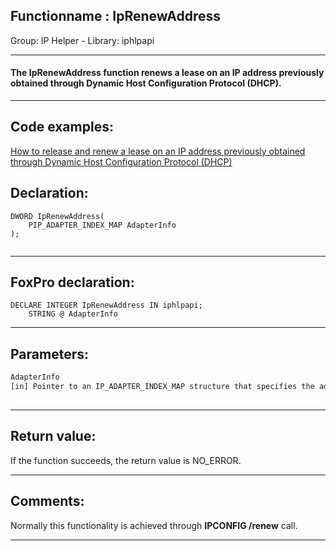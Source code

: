 <link rel="stylesheet" type="text/css" href="../../css/win32api.css">  
<link rel="stylesheet" href="https://cdnjs.cloudflare.com/ajax/libs/font-awesome/4.7.0/css/font-awesome.min.css">

## Functionname : IpRenewAddress
Group: IP Helper - Library: iphlpapi    
***  


#### The IpRenewAddress function renews a lease on an IP address previously obtained through Dynamic Host Configuration Protocol (DHCP).
***  


## Code examples:
[How to release and renew a lease on an IP address previously obtained through Dynamic Host Configuration Protocol (DHCP)](../../samples/sample_349.md)  

## Declaration:
```foxpro  
DWORD IpRenewAddress(
	PIP_ADAPTER_INDEX_MAP AdapterInfo
);
  
```  
***  


## FoxPro declaration:
```foxpro  
DECLARE INTEGER IpRenewAddress IN iphlpapi;
	STRING @ AdapterInfo  
```  
***  


## Parameters:
```txt  
AdapterInfo
[in] Pointer to an IP_ADAPTER_INDEX_MAP structure that specifies the adapter associated with the IP address to renew.
  
```  
***  


## Return value:
If the function succeeds, the return value is NO_ERROR.  
***  


## Comments:
Normally this functionality is achieved through <Strong>IPCONFIG /renew</Strong> call.  
  
***  

